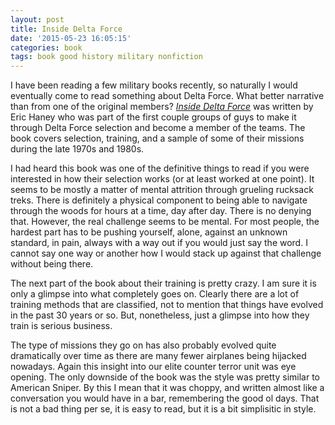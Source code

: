 ```yaml
---
layout: post
title: Inside Delta Force
date: '2015-05-23 16:05:15'
categories: book
tags: book good history military nonfiction
---
```


I have been reading a few military books recently, so naturally I
would eventually come to read something about Delta Force. What better
narrative than from one of the original members?
[*Inside Delta Force*][delta-amazon] was written by Eric Haney who
was part of the first couple groups of guys to make it through
Delta Force selection and become a member of the teams. The book
covers selection, training, and a sample of some of their missions
during the late 1970s and 1980s.

I had heard this book was one of the definitive things to read if you were interested
in how their selection works (or at least worked at one point). It seems to be mostly
a matter of mental attrition through grueling rucksack treks. There is definitely
a physical component to being able to navigate through the woods for hours at a
time, day after day. There is no denying that. However, the real challenge seems
to be mental. For most people, the hardest part has to be pushing yourself, alone, against an unknown standard,
in pain, always with a way out if you would just say the word. I cannot say one way
or another how I would stack up against that challenge without being there.

The next part of the book about their training is pretty crazy. I am sure it is only
a glimpse into what completely goes on. Clearly there are a lot of training methods
that are classified, not to mention that things have evolved in the past 30 years
or so. But, nonetheless, just a glimpse into how they train is serious business.

The type of missions they go on has also probably evolved quite dramatically
over time as there are many fewer airplanes being hijacked nowadays. Again
this insight into our elite counter terror unit was eye opening. The only
downside of the book was the style was pretty similar to American Sniper. By this
I mean that it was choppy, and written almost like a conversation you would
have in a bar, remembering the good ol days. That is not a bad thing per se,
it is easy to read, but it is a bit simplisitic in style.


[delta-amazon]:     http://amzn.com/0812534727

